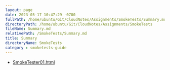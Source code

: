 ```yaml
---
layout: page
date: 2023-05-17 10:47:29 -0700
fullPath: /home/ubuntu/Git/CloudNotes/Assignments/SmokeTests/Summary.md
directoryPath: /home/ubuntu/Git/CloudNotes/Assignments/SmokeTests
fileName: Summary.md
relativePath: /SmokeTests/Summary.md
title: Summary
directoryName: SmokeTests
category : smoketests-guide
---
```


* [SmokeTester01.html](SmokeTester01.html)